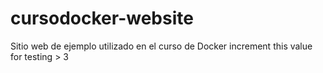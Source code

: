 # cursodocker-website
Sitio web de ejemplo utilizado en el curso de Docker 
increment this value for testing > 3
